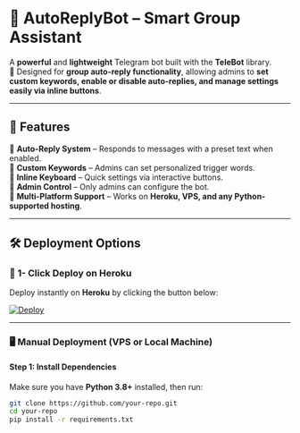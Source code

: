 # 🤖 AutoReplyBot – Smart Group Assistant  

A **powerful** and **lightweight** Telegram bot built with the **TeleBot** library.  
🚀 Designed for **group auto-reply functionality**, allowing admins to **set custom keywords, enable or disable auto-replies, and manage settings easily via inline buttons**.  

---

## 🌟 Features  
🔹 **Auto-Reply System** – Responds to messages with a preset text when enabled.  
🔹 **Custom Keywords** – Admins can set personalized trigger words.  
🔹 **Inline Keyboard** – Quick settings via interactive buttons.  
🔹 **Admin Control** – Only admins can configure the bot.  
🔹 **Multi-Platform Support** – Works on **Heroku, VPS, and any Python-supported hosting**.  

---

## 🛠 Deployment Options  

### 🚀 **1- Click Deploy on Heroku**  
Deploy instantly on **Heroku** by clicking the button below:  

[![Deploy](https://www.herokucdn.com/deploy/button.svg)](https://heroku.com/deploy?template=https://github.com/your-repo)  

---

### 🖥 **Manual Deployment (VPS or Local Machine)**  
#### **Step 1: Install Dependencies**  
Make sure you have **Python 3.8+** installed, then run:  
```sh
git clone https://github.com/your-repo.git
cd your-repo
pip install -r requirements.txt
